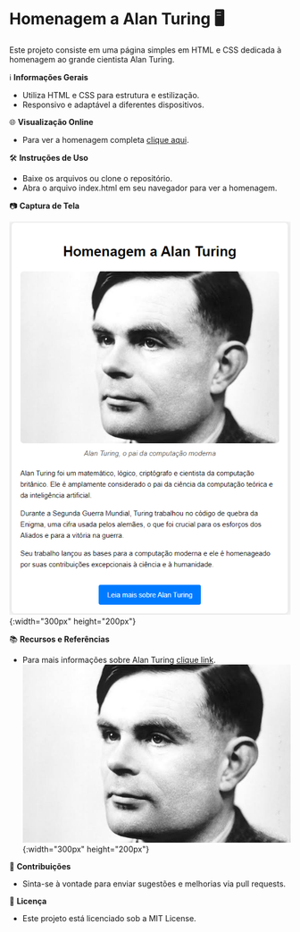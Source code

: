 # **Homenagem a Alan Turing** 🖥️

Este projeto consiste em uma página simples em HTML e CSS dedicada à homenagem ao grande cientista Alan Turing.

ℹ️ **Informações Gerais**

- Utiliza HTML e CSS para estrutura e estilização.
- Responsivo e adaptável a diferentes dispositivos.

🌐 **Visualização Online**

- Para ver a homenagem completa [clique aqui](https://weyllerluiz.github.io/pagina-tributo/).

🛠️ **Instruções de Uso**

- Baixe os arquivos ou clone o repositório.
- Abra o arquivo index.html em seu navegador para ver a homenagem.

📷 **Captura de Tela**

![Captura de tela da página de homenagem](./images/alan-turing.png){:width="300px" height="200px"}

📚 **Recursos e Referências**

- Para mais informações sobre Alan Turing [clique link](https://pt.wikipedia.org/wiki/Alan_Turing).
  ![Imagem de Alan Turing utilizada na página.](./images/alan-turing2.jpg){:width="300px" height="200px"}

🔧 **Contribuições**

- Sinta-se à vontade para enviar sugestões e melhorias via pull requests.

📜 **Licença**

- Este projeto está licenciado sob a MIT License.
